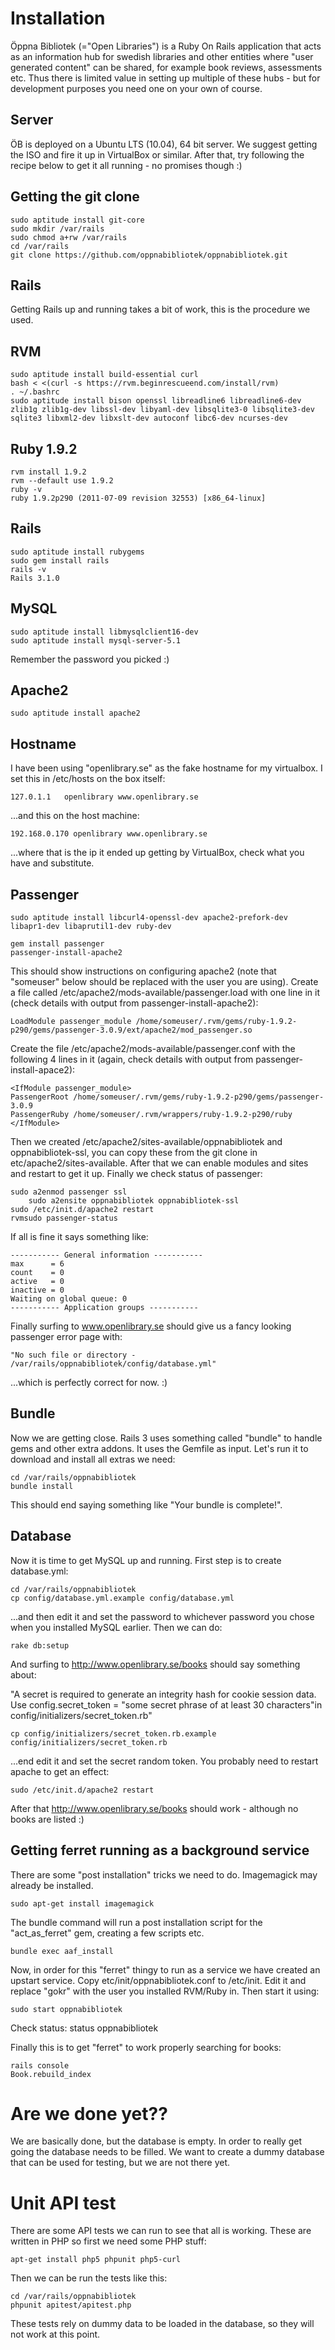 Installation
============
Öppna Bibliotek (="Open Libraries") is a Ruby On Rails application that acts as an information hub for swedish libraries and other entities where "user generated content" can be shared, for example book reviews, assessments etc. Thus there is limited value in setting up multiple of these hubs - but for development purposes you need one on your own of course.


Server
------
ÖB is deployed on a Ubuntu LTS (10.04), 64 bit server. We suggest getting the ISO and fire it up in VirtualBox or similar. After that, try following the recipe below to get it all running - no promises though :)


Getting the git clone
---------------------

	sudo aptitude install git-core
	sudo mkdir /var/rails
	sudo chmod a+rw /var/rails
	cd /var/rails
	git clone https://github.com/oppnabibliotek/oppnabibliotek.git


Rails
-----
Getting Rails up and running takes a bit of work, this is the procedure we used.


RVM
---
	sudo aptitude install build-essential curl
	bash < <(curl -s https://rvm.beginrescueend.com/install/rvm)
	. ~/.bashrc
	sudo aptitude install bison openssl libreadline6 libreadline6-dev zlib1g zlib1g-dev libssl-dev libyaml-dev libsqlite3-0 libsqlite3-dev sqlite3 libxml2-dev libxslt-dev autoconf libc6-dev ncurses-dev

Ruby 1.9.2
----------
	rvm install 1.9.2
	rvm --default use 1.9.2
	ruby -v
	ruby 1.9.2p290 (2011-07-09 revision 32553) [x86_64-linux]

Rails
-----
	sudo aptitude install rubygems
	sudo gem install rails
	rails -v
	Rails 3.1.0

MySQL
-----
	sudo aptitude install libmysqlclient16-dev
	sudo aptitude install mysql-server-5.1

Remember the password you picked :)


Apache2
-------
	sudo aptitude install apache2


Hostname
--------
I have been using "openlibrary.se" as the fake hostname for my virtualbox. I set this in /etc/hosts on the box itself:

	127.0.1.1	openlibrary www.openlibrary.se

...and this on the host machine:

	192.168.0.170 openlibrary www.openlibrary.se

...where that is the ip it ended up getting by VirtualBox, check what you have and substitute.


Passenger
---------
	sudo aptitude install libcurl4-openssl-dev apache2-prefork-dev libapr1-dev libaprutil1-dev ruby-dev

	gem install passenger
	passenger-install-apache2

This should show instructions on configuring apache2 (note that "someuser" below should be replaced with the user you are using). Create a file called /etc/apache2/mods-available/passenger.load with one line in it (check details with output from passenger-install-apache2):

	LoadModule passenger_module /home/someuser/.rvm/gems/ruby-1.9.2-p290/gems/passenger-3.0.9/ext/apache2/mod_passenger.so

Create the file /etc/apache2/mods-available/passenger.conf with the following 4 lines in it (again, check details with output from passenger-install-apace2):

	<IfModule passenger_module>
	PassengerRoot /home/someuser/.rvm/gems/ruby-1.9.2-p290/gems/passenger-3.0.9
	PassengerRuby /home/someuser/.rvm/wrappers/ruby-1.9.2-p290/ruby
	</IfModule>

Then we created /etc/apache2/sites-available/oppnabibliotek and oppnabibliotek-ssl, you can copy these from the git clone in etc/apache2/sites-available. After that we can enable modules and sites and restart to get it up. Finally we check status of passenger:

	sudo a2enmod passenger ssl
        sudo a2ensite oppnabibliotek oppnabibliotek-ssl
	sudo /etc/init.d/apache2 restart
	rvmsudo passenger-status

If all is fine it says something like:

	----------- General information -----------
	max      = 6
	count    = 0
	active   = 0
	inactive = 0
	Waiting on global queue: 0
	----------- Application groups -----------

Finally surfing to www.openlibrary.se should give us a fancy looking passenger error page with:

	"No such file or directory - /var/rails/oppnabibliotek/config/database.yml"

...which is perfectly correct for now. :)


Bundle
------
Now we are getting close. Rails 3 uses something called "bundle" to handle gems and other extra addons. It uses the Gemfile as input. Let's run it to download and install all extras we need:

	cd /var/rails/oppnabibliotek
	bundle install

This should end saying something like "Your bundle is complete!".


Database
--------
Now it is time to get MySQL up and running. First step is to create database.yml:

	cd /var/rails/oppnabibliotek
	cp config/database.yml.example config/database.yml

...and then edit it and set the password to whichever password you chose when you installed MySQL earlier.
Then we can do:

	rake db:setup

And surfing to http://www.openlibrary.se/books should say something about:

"A secret is required to generate an integrity hash for cookie session data. Use config.secret_token = "some secret phrase of at least 30 characters"in config/initializers/secret_token.rb"

	cp config/initializers/secret_token.rb.example config/initializers/secret_token.rb

...end edit it and set the secret random token. You probably need to restart apache to get an effect:

	sudo /etc/init.d/apache2 restart

After that http://www.openlibrary.se/books should work - although no books are listed :)


Getting ferret running as a background service
----------------------------------------------
There are some "post installation" tricks we need to do. Imagemagick may already be installed.

	sudo apt-get install imagemagick

The bundle command will run a post installation script for the "act_as_ferret" gem, creating a few scripts etc.

	bundle exec aaf_install

Now, in order for this "ferret" thingy to run as a service we have created an upstart service.
Copy etc/init/oppnabibliotek.conf to /etc/init. Edit it and replace "gokr" with the user you installed RVM/Ruby in.
Then start it using:

	sudo start oppnabibliotek

Check status:
	status oppnabibliotek


Finally this is to get "ferret" to work properly searching for books:

	rails console
	Book.rebuild_index


Are we done yet??
=================
We are basically done, but the database is empty. In order to really get going the database needs to be filled. We want to create a dummy database that can be used for testing, but we are not there yet.




Unit API test
=============
There are some API tests we can run to see that all is working. These are written in PHP so first we need some PHP stuff:

	apt-get install php5 phpunit php5-curl
	

Then we can be run the tests like this:

	cd /var/rails/oppnabibliotek
	phpunit apitest/apitest.php

These tests rely on dummy data to be loaded in the database, so they will not work at this point.
